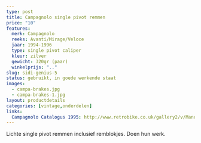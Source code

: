 ```yaml
---
type: post
title: Campagnolo single pivot remmen
price: "10"
features:
  merk: Campagnolo
  reeks: Avanti/Mirage/Veloce
  jaar: 1994-1996
  type: single pivot caliper
  kleur: zilver
  gewicht: 320gr (paar)
  winkelprijs: ".."
slug: sidi-genius-5
status: gebruikt, in goede werkende staat
images: 
  - campa-brakes.jpg
  - campa-brakes-1.jpg
layout: productdetails
categories: [vintage,onderdelen]
links:
  Campagnolo Catalogus 1995: http://www.retrobike.co.uk/gallery2/v/Manufacturer+Archive/Campagnolo+Archive/Campagnolo+Catalogues/1995+Campagnolo+Catalog.pdf.html
---
```

Lichte single pivot remmen inclusief remblokjes. Doen hun werk.

